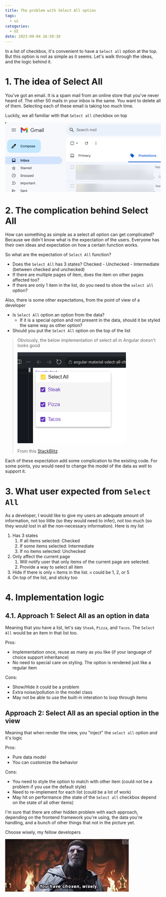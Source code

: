 ```yaml
---
title: The problem with Select All option
tags:
  - ui
categories:
  - UI
date: 2023-09-04 16:59:10
---
```



In a list of checkbox, it's convenient to have a `Select all` option at the top. But this option is not as simple as it seems. Let's walk through the ideas, and the logic behind it.

<!--more-->

# 1. The idea of Select All

You've got an email. It is a spam mail from an online store that you've never heard of. The other 50 mails in your inbox is the same. You want to delete all of them. Selecting each of these email is taking too much time.

Luckily, we all familiar with that `Select all` checkbox on top

![Select all checkbox](/images/2023/09/001.png)

# 2. The complication behind Select All

How can something as simple as a select all option can get complicated? Because we didn't know what is the expectation of the users. Everyone has their own ideas and expectation on how a certain function works.

So what are the expectation of `Select All` function?

* Does the `Select All` has 3 states? Checked - Unchecked - Intermediate (between checked and unchecked)
* If there are multiple pages of item, does the item on other pages affected too?
* If there are only 1 item in the list, do you need to show the `select all` option?

Also, there is some other expectations, from the point of view of a developer

* Is `Select All` option an option from the data?
    * If it is a special option and not present in the data, should it be styled the same way as other option?
* Should you put the `Select All` option on the top of the list

> Obviously, the below implementation of select all in Angular doesn't looks good
> 
> ![Select all as a special option](/images/2023/09/002.png)
>
> From this [StackBlitz](https://stackblitz.com/edit/angular-material-select-all-checkbox?file=src%2Fapp%2Fapp.component.html)

Each of these expectation add some complication to the existing code. For some points, you would need to change the model of the data as well to support it.

# 3. What user expected from `Select All`

As a developer, I would like to give my users an adequate amount of information, not too little (so they would need to infer), not too much (so they would lost in all the non-necessary information). Here is my list

1. Has 3 states
    1. If all items selected: Checked
    2. If some items selected: Intermediate
    3. If no items selected: Unchecked
2. Only affect the current page
    1. Will notify user that only items of the current page are selected.
    2. Provide a way to select all item
3. Hide if there is only `n` items in the list. `n` could be 1, 2, or 5
4. On top of the list, and sticky too

# 4. Implementation logic

## 4.1. Approach 1: Select All as an option in data

Meaning that you have a list, let's say `Steak`, `Pizza`, and `Tacos`. The `Select All` would be an item in that list too.

Pros:
* Implementation once, reuse as many as you like (if your language of choice support inheritance)
* No need to special care on styling. The option is rendered just like a regular item

Cons:
* Show/Hide it could be a problem
* Extra noise/pollution in the model class
* May not be able to use the built-in interation to loop through items

## Approach 2: Select All as an special option in the view

Meaning that when render the view, you "inject" the `select all` option and it's logic

Pros:
* Pure data model
* You can customize the behavior

Cons:
* You need to style the option to match with other item (could not be a problem if you use the default style)
* Need to re-implement for each list (could be a lot of work)
* May hit on performance (the state of the `Select all` checkbox depend on the state of all other items)

I'm sure that there are other hidden problem with each approach, depending on the frontend framework you're using, the data you're handling, and a bunch of other things that not in the picture yet.

Choose wisely, my fellow developers

![Choose wisely](/images/2023/09/003.webp)